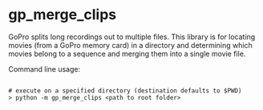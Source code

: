 # gp_merge_clips
GoPro splits long recordings out to multiple files. This library is for locating movies (from a GoPro memory card) in a directory
and determining which movies belong to a sequence and merging them into a single movie file.

Command line usage:
```shell

# execute on a specified directory (destination defaults to $PWD)
> python -m gp_merge_clips <path to root folder>
```